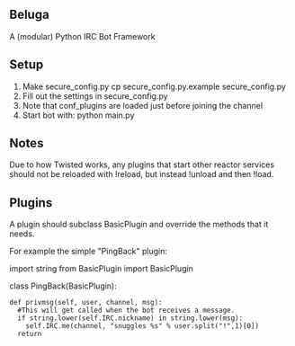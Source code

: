 Beluga
------
A (modular) Python IRC Bot Framework

Setup
-----
1. Make secure_config.py
    cp secure_config.py.example secure_config.py
1. Fill out the settings in secure_config.py
1. Note that conf_plugins are loaded just before joining the channel
1. Start bot with:
    python main.py
  
Notes
-----
Due to how Twisted works, any plugins that start other reactor services should not be reloaded with !reload, but instead !unload and then !load.

Plugins
-------
A plugin should subclass BasicPlugin and override the methods that it needs.
  
For example the simple "PingBack" plugin:

  import string
  from BasicPlugin import BasicPlugin

  class PingBack(BasicPlugin):
  
    def privmsg(self, user, channel, msg):
      #This will get called when the bot receives a message.
      if string.lower(self.IRC.nickname) in string.lower(msg):
        self.IRC.me(channel, "snuggles %s" % user.split("!",1)[0])
      return